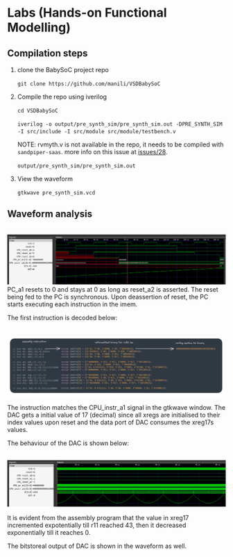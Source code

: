 # Labs (Hands-on Functional Modelling)

## Compilation steps

1. clone the BabySoC project repo
  
     `git clone https://github.com/manili/VSDBabySoC`
  
2. Compile the repo using iverilog
  
   `cd VSDBabySoC`
    
   `iverilog -o output/pre_synth_sim/pre_synth_sim.out -DPRE_SYNTH_SIM -I src/include -I src/module src/module/testbench.v`
   
    NOTE: rvmyth.v is not available in the repo, it needs to be compiled with `sandpiper-saas`. more info on this issue at [issues/28](https://github.com/vsdip/IndiaRiscvTapeoutProgram/issues/28#issuecomment-3360766537).
    
   `output/pre_synth_sim/pre_synth_sim.out`
    
3. View the waveform

   `gtkwave pre_synth_sim.vcd`<br>
    

## Waveform analysis


<br>![alt text](image-2.png)<br>
PC_a1 resets to 0 and stays at 0 as long as reset_a2 is asserted. The reset being fed to the PC is synchronous. Upon deassertion of reset, the PC starts executing each instruction in the imem.

The first instruction is decoded below:

<br>![alt text](image-1.png)<br>

The instruction matches the CPU_instr_a1 signal in the gtkwave window. The DAC gets a initial value of 17 (decimal) since all xregs are initialised to their index values upon reset and the data port of DAC consumes the xreg17s values.

The behaviour of the DAC is shown below:

<br>![alt text](image.png)<br>

It is evident from the assembly program that the value in xreg17 incremented expotentially till r11 reached 43, then it decreased exponentially till it reaches 0.

The bitstoreal output of DAC is shown in the waveform as well.